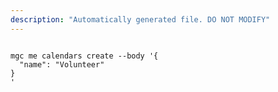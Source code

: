 ```yaml
---
description: "Automatically generated file. DO NOT MODIFY"
---
```


```cli

mgc me calendars create --body '{
  "name": "Volunteer"
}
'

```